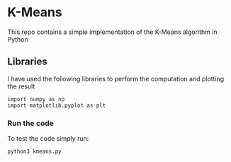 # K-Means

This repo contains a simple implementation of the K-Means algorithm in Python

## Libraries

I have used the following libraries to perform the computation and plotting the result

```
import numpy as np
import matplotlib.pyplot as plt
```

### Run the code

To test the code simply run:

```
python3 kmeans.py
```
